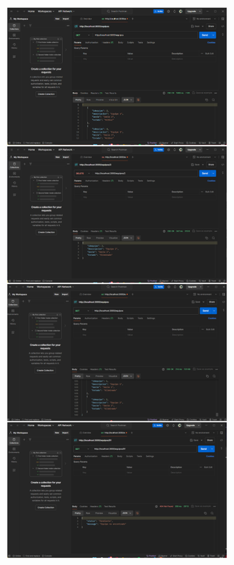 ![GET](./images/Captura%20de%20pantalla%202024-05-16%20210224.png)
![DELETE](./images/Captura%20de%20pantalla%202024-05-16%20210318.png)
![DELETE VISTA EN BD TABLAS QUE SE ELIMINARON](./images/Captura%20de%20pantalla%202024-05-16%20210348.png)
![PENDIENTE](./images/Captura%20de%20pantalla%202024-05-16%20210418.png)